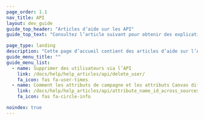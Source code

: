 ```yaml
---
page_order: 1.1
nav_title: API
layout: dev_guide
guide_top_header: "Articles d’aide sur les API"
guide_top_text: "Consultez l’article suivant pour obtenir des explications sur la façon dont les API peuvent impacter vos données utilisateur. <br><br> Pour en savoir plus sur l’API REST de Braze, consultez la section <a href='/docs/api/basics/'>API</a> !"

page_type: landing
description: "Cette page d’accueil contient des articles d’aide sur l’API de Braze."
guide_menu_title: ""
guide_menu_list:
  - name: Supprimer des utilisateurs via l’API
    link: /docs/help/help_articles/api/delete_user/
    fa_icon: fas fa-user-times
  - name: Comment les attributs de campagne et les attributs Canvas diffèrent entre les sources
    link: /docs/help/help_articles/api/attribute_name_id_across_sources/
    fa_icon: fas fa-circle-info

noindex: true
---
```




